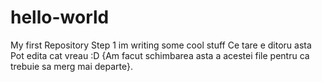 # hello-world
My first Repository
Step 1 im writing some cool stuff
Ce tare e ditoru asta
Pot edita cat vreau :D
{Am facut schimbarea asta a acestei file pentru ca trebuie sa merg mai departe}.
